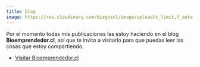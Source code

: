 ```yaml
---
title: blog
image: https://res.cloudinary.com/diegoscl/image/upload/c_limit,f_auto,q_auto,w_1080/blog/bioemp_screenshot.png
---
```

Por el momento todas mis publicaciones las estoy haciendo en el blog **Bioemprendedor.cl**, así que te invito a visitarlo para que puedas leer las cosas que estoy compartiendo.

<ul class="actions">
		<li><a href="https://bioemprendedor.cl" target="_blank" class="button primary icon fa-external-link">Visitar Bioemprendedor.cl</a></li>
</ul>
